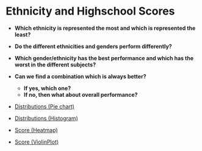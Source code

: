 # Ethnicity and Highschool Scores

- __Which ethnicity is represented the most and which is represented the least?__
- __Do the different ethnicities and genders perform differently?__
- __Which gender/ethnicity has the best performance and which has the worst in the different subjects?__
- __Can we find a combination which is always better?__
  - __If yes, which one?__
  - __If no, then what about overall performance?__


- [Distributions (Pie chart)](Datavis/PieChart.html)
- [Distributions (Histogram)](Datavis/Histogram.html)
- [Score (Heatmap)](Datavis/Heatmap.html)
- [Score (ViolinPlot)](Datavis/ViolinPlot.html)
